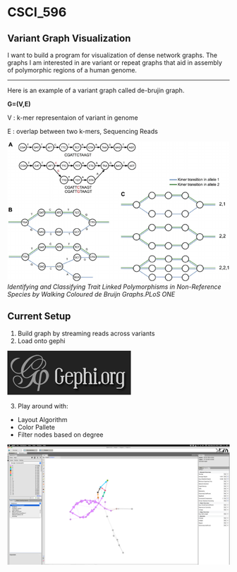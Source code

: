 # CSCI_596
## Variant Graph Visualization

I want to build a program for visualization of dense network graphs. The graphs I am interested in are variant or repeat graphs that aid in assembly of polymorphic regions of a human genome.


---

Here is an example of a variant graph called de-brujin graph.

**G=(V,E)**

V : k-mer representaion of variant in genome

E : overlap between two k-mers, Sequencing Reads


![De-brujin Graph](dbg.png)
*Identifying and Classifying Trait Linked Polymorphisms in Non-Reference Species by Walking Coloured de Bruijn Graphs.PLoS ONE*


## Current Setup 
1. Build graph by streaming reads across variants
2. Load onto gephi 

![Gephi](download.png)

3. Play around with:
- Layout Algorithm
- Color Pallete
- Filter nodes based on degree

![UI](gephi_eg.png)
